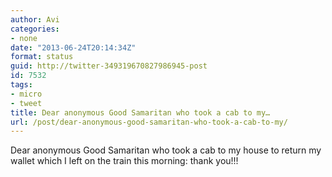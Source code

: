 ```yaml
---
author: Avi
categories:
- none
date: "2013-06-24T20:14:34Z"
format: status
guid: http://twitter-349319670827986945-post
id: 7532
tags:
- micro
- tweet
title: Dear anonymous Good Samaritan who took a cab to my…
url: /post/dear-anonymous-good-samaritan-who-took-a-cab-to-my/
---
```

Dear anonymous Good Samaritan who took a cab to my house to return my wallet which I left on the train this morning: thank you!!!